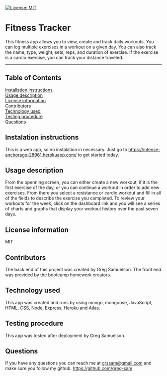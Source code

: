 [![License: MIT](https://img.shields.io/badge/License-MIT-yellow.svg)](https://opensource.org/licenses/MIT)
  # Fitness Tracker
  This fitness app allows you to view, create and track daily workouts. You can log multiple exercises in a workout on a given day. You can also track the name, type, weight, sets, reps, and duration of exercise. If the exercise is a cardio exercise, you can track your distance traveled.
  ***
  ## Table of Contents
  [Installation instructions](#instalation-instructions)  
  [Usage description](#usage-description)  
  [License information](#license-information)  
  [Contributors](#contributors)  
  [Technology used](#technology-used)  
  [Testing procedure](#testing-procedure)  
  [Questions](#questions)  
  ## Instalation instructions
  This is a web app, so no instalation in necessary.  Just go to https://intense-anchorage-28961.herokuapp.com/ to get started today.  
  ## Usage description
  From the openning screen, you can either create a new workout, if it is the first exercise of the day, or you can continue a workout in order to add new exercises.  From there you select a resistance or cardio workout and fill in all of the fields to describe the exercise you completed.  To review your workouts for the week, click on the dashboard link and you will see a series of charts and graphs that display your workout history over the past seven days.  
  ## License information
  MIT   
  ## Contributors
  The back end of this project was created by Greg Samuelson.  The front end was provided by the bootcamp homework creators.  
  ## Technology used
  This app was created and runs by using  mongo, mongoose, JavaScript, HTML, CSS, Node, Express, Heroku and  Atlas.  
  ## Testing procedure
  This app was tested after deployment by Greg Samuelson.  
  ## Questions  
  If you have any questions you can reach me at grssam@gmail.com and make sure you follow my github. https://github.com/greg-sam

